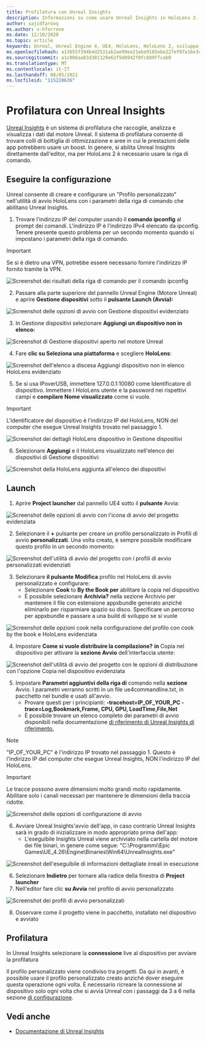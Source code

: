```yaml
---
title: Profilatura con Unreal Insights
description: Informazioni su come usare Unreal Insights in HoloLens 2.
author: sajidfarooq
ms.author: v-hferrone
ms.date: 12/10/2020
ms.topic: article
keywords: Unreal, Unreal Engine 4, UE4, HoloLens, HoloLens 2, sviluppo, profling, approfondimenti irreali, documentazione, guide, funzionalità, ologrammi, sviluppo di giochi, visore per realtà mista, visore windows mixed reality, visore per realtà virtuale
ms.openlocfilehash: a13655f394b4d2531ab2ae99ee21ebe9185ebe227ef07a16e3ca54eae9375ee2
ms.sourcegitcommit: a1c086aa83d381129e62f9d8942f0fc889ffcab0
ms.translationtype: MT
ms.contentlocale: it-IT
ms.lasthandoff: 08/05/2021
ms.locfileid: "115228636"
---
```

# <a name="profiling-with-unreal-insights"></a>Profilatura con Unreal Insights 

[Unreal Insights](https://docs.unrealengine.com/TestingAndOptimization/PerformanceAndProfiling/UnrealInsights/Overview/index.html) è un sistema di profilatura che raccoglie, analizza e visualizza i dati dal motore Unreal. Il sistema di profilatura consente di trovare colli di bottiglia di ottimizzazione e aree in cui le prestazioni delle app potrebbero usare un boost. In genere, si abilita Unreal Insights direttamente dall'editor, ma per HoloLens 2 è necessario usare la riga di comando.  

## <a name="setup"></a>Eseguire la configurazione

Unreal consente di creare e configurare un "Profilo personalizzato" nell'utilità di avvio HoloLens con i parametri della riga di comando che abilitano Unreal Insights.

1.  Trovare l'indirizzo IP del computer usando il **comando ipconfig** al prompt dei comandi. L'indirizzo IP è l'indirizzo IPv4 elencato da ipconfig. Tenere presente questo problema per un secondo momento quando si impostano i parametri della riga di comando.

> [!IMPORTANT]
> Se si è dietro una VPN, potrebbe essere necessario fornire l'indirizzo IP fornito tramite la VPN.

![Screenshot dei risultati della riga di comando per il comando ipconfig](images/unreal-insights-img-01.png)

2.  Passare alla parte superiore del pannello Unreal Engine (Motore Unreal) e aprire **Gestione dispositivi** sotto il **pulsante Launch (Avvia):**

![Screenshot delle opzioni di avvio con Gestione dispositivi evidenziato](images/unreal-insights-img-02.png)

3.  In Gestione dispositivi selezionare **Aggiungi un dispositivo non in elenco:**

![Screenshot di Gestione dispositivi aperto nel motore Unreal](images/unreal-insights-img-03.png)

4. Fare **clic su Seleziona una piattaforma** e scegliere **HoloLens**:

![Screenshot dell'elenco a discesa Aggiungi dispositivo non in elenco HoloLens evidenziato](images/unreal-insights-img-04.png)

5.  Se si usa IPoverUSB, immettere 127.0.0.1:10080 come Identificatore di dispositivo. Immettere l HoloLens utente e la password nei rispettivi campi e **compilare Nome visualizzato** come si vuole.

> [!IMPORTANT]
> L'identificatore del dispositivo è l'indirizzo IP del HoloLens, NON del computer che esegue Unreal Insights trovato nel passaggio 1.

![Screenshot dei dettagli HoloLens dispositivo in Gestione dispositivi](images/unreal-insights-img-05.png)

6.  Selezionare **Aggiungi** e il HoloLens visualizzato nell'elenco dei dispositivi di Gestione dispositivi:

![Screenshot della HoloLens aggiunta all'elenco dei dispositivi](images/unreal-insights-img-06.png)

## <a name="launch"></a>Launch

1. Aprire **Project launcher** dal pannello UE4 sotto il **pulsante** Avvia:

![Screenshot delle opzioni di avvio con l'icona di avvio del progetto evidenziata](images/unreal-insights-img-07.png)

2. Selezionare il **+** pulsante per creare un profilo personalizzato in Profili di avvio **personalizzati**. Una volta creato, è sempre possibile modificare questo profilo in un secondo momento:

![Screenshot dell'utilità di avvio del progetto con i profili di avvio personalizzati evidenziati](images/unreal-insights-img-08.png)

3. Selezionare **il pulsante Modifica** profilo nel HoloLens di avvio personalizzato e configurare:
    * Selezionare **Cook** to **By the Book per** abilitare la copia nel dispositivo
    * È possibile selezionare **Archivia?** nella sezione  Archivio per mantenere il file con estensione appxbundle generato anziché eliminarlo per risparmiare spazio su disco. Specificare un percorso per appxbundle e passare a una build di sviluppo se si vuole

![Screenshot delle opzioni cook nella configurazione del profilo con cook by the book e HoloLens evidenziata](images/unreal-insights-img-09.png)

4. Impostare **Come si vuole distribuire la compilazione?** **in** Copia nel dispositivo per attivare la **sezione Avvio** dell'interfaccia utente:

![Screenshot dell'utilità di avvio del progetto con le opzioni di distribuzione con l'opzione Copia nel dispositivo evidenziata](images/unreal-insights-img-10.png)

5. Impostare **Parametri aggiuntivi della riga di** comando nella **sezione** Avvio. I parametri verranno scritti in un file ue4commandline.txt, in pacchetto nel bundle e usati all'avvio. 
    <!-- TODO: Need more detail on what this parameter does and where to find others. -->
    * Provare questi per i principianti: **-tracehost=IP_OF_YOUR_PC -trace=Log,Bookmark,Frame, CPU, GPU, LoadTime,File,Net**
    * È possibile trovare un elenco completo dei parametri di avvio disponibili nella documentazione [di riferimento di Unreal Insights di riferimento.](https://docs.unrealengine.com/TestingAndOptimization/PerformanceAndProfiling/UnrealInsights/Reference/index.html)

> [!NOTE]
> "IP_OF_YOUR_PC" è l'indirizzo IP trovato nel passaggio 1. Questo è l'indirizzo IP del computer che esegue Unreal Insights, NON l'indirizzo IP del HoloLens.

> [!IMPORTANT]
> Le tracce possono avere dimensioni molto grandi molto rapidamente. Abilitare solo i canali necessari per mantenere le dimensioni della traccia ridotte.

![Screenshot delle opzioni di configurazione di avvio](images/unreal-insights-img-11.png)

6. Avviare Unreal Insights'avvio dell'app, in caso contrario Unreal Insights sarà in grado di inizializzare in modo appropriato prima dell'app:
    * L'eseguibile Insights Unreal viene archiviato nella cartella del motore dei file binari, in genere come segue: "C:\Programmi\Epic Games\UE_4.26\Engine\Binaries\Win64\UnrealInsights.exe"

![Screenshot dell'eseguibile di informazioni dettagliate irreali in esecuzione](images/unreal-insights-img-12.png)

6.  Selezionare **Indietro** per tornare alla radice della finestra di **Project launcher**
7.  Nell'editor fare clic **su Avvia** nel profilo di avvio personalizzato

![Screenshot dei profili di avvio personalizzati](images/unreal-insights-img-13.png)

8.  Osservare come il progetto viene in pacchetto, installato nel dispositivo e avviato

## <a name="profiling"></a>Profilatura

In Unreal Insights selezionare la **connessione** live al dispositivo per avviare la profilatura

Il profilo personalizzato viene condiviso tra progetti. Da qui in avanti, è possibile usare il profilo personalizzato creato anziché dover eseguire questa operazione ogni volta. È necessario ricreare la connessione al dispositivo solo ogni volta che si avvia Unreal con i passaggi da 3 a 6 nella sezione [di configurazione](#setup).

## <a name="see-also"></a>Vedi anche
* [Documentazione di Unreal Insights](https://docs.unrealengine.com/TestingAndOptimization/PerformanceAndProfiling/UnrealInsights/index.html)


